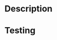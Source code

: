 # Description
<!-- please include a summary of your changes -->

# Testing
<!-- please include details of how your changes have been tested -->
